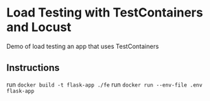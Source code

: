 # Load Testing with TestContainers and Locust

Demo of load testing an app that uses TestContainers

## Instructions

run 
`docker build -t flask-app ./fe`
run
`docker run --env-file .env flask-app`

